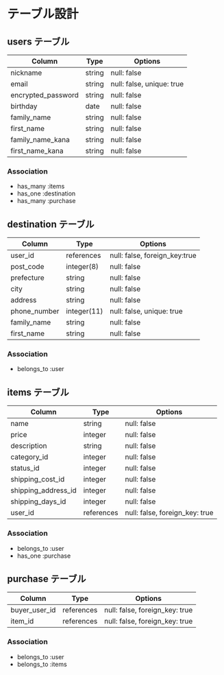 # テーブル設計

## users テーブル

| Column             | Type   | Options                   |
| ------------------ | ------ | ------------------------- |
| nickname           | string | null: false               |
| email              | string | null: false, unique: true |
| encrypted_password | string | null: false               |
| birthday           | date   | null: false               |
| family_name        | string | null: false               |
| first_name         | string | null: false               |
| family_name_kana   | string | null: false               |
| first_name_kana    | string | null: false               |

### Association

- has_many :items
- has_one :destination
- has_many :purchase

## destination テーブル

| Column       | Type       | Options                          |
| ------------ | ---------- |--------------------------------- |
| user_id      | references | null: false, foreign_key:true    |
| post_code    | integer(8) | null: false                      |
| prefecture   | string     | null: false                      |
| city         | string     | null: false                      |
| address      | string     | null: false                      |
| phone_number | integer(11)| null: false, unique: true        |
| family_name  | string     | null: false                      |
| first_name   | string     | null: false                      |

### Association

- belongs_to :user

## items テーブル

| Column              | Type       | Options                        |
| ------------------- | ---------- | ------------------------------ |
| name                | string     | null: false                    |
| price               | integer    | null: false                    |
| description         | string     | null: false                    |
| category_id         | integer    | null: false                    |
| status_id           | integer    | null: false                    |
| shipping_cost_id    | integer    | null: false                    |
| shipping_address_id | integer    | null: false                    |
| shipping_days_id    | integer    | null: false                    |
| user_id             | references | null: false, foreign_key: true |

### Association

- belongs_to :user
- has_one :purchase

## purchase テーブル

| Column           | Type       | Options                        |
| ---------------- | ---------- | ------------------------------ |
| buyer_user_id    | references | null: false, foreign_key: true |
| item_id          | references | null: false, foreign_key: true |

### Association

- belongs_to :user
- belongs_to :items